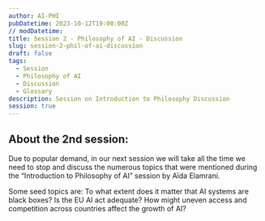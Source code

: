 ```yaml
---
author: AI-PHI
pubDatetime: 2023-10-12T19:00:00Z
// modDatetime:
title: Session 2 - Philosophy of AI - Discussion
slug: session-2-phil-of-ai-discussion
draft: false
tags:
  - Session
  - Philosophy of AI
  - Discussion
  - Glossary
description: Session on Introduction to Philosophy Discussion
session: true
---
```


## About the 2nd session:

Due to popular demand, in our next session we will take all the time we need to stop and discuss the numerous topics that were mentioned during the “Introduction to Philosophy of AI” session by Aïda Elamrani.

Some seed topics are:
To what extent does it matter that AI systems are black boxes?
Is the EU AI act adequate? How might uneven access and competition across countries affect the growth of AI?
